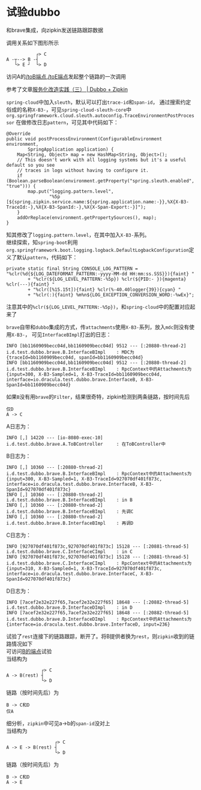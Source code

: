 # 试验dubbo

和brave集成，向zipkin发送链路跟踪数据

调用关系如下图形所示  
```
           ┌> C
A -┬--> B -┤
   └> E ┘  └> D
```
访问A的[/toB端点](http://localhost:8080/toB),[/toE端点](http://localhost:8080/toE)发起整个链路的一次调用  

参考了文章[服务化改造实践（三） | Dubbo + Zipkin](https://www.jianshu.com/p/923677e56253)

```spring-cloud```中加入```sleuth```，默认可以打出```trace-id```和```span-id```，
通过搜索约定俗成的名称```X-B3-```，可见```spring-cloud-sleuth-core```中
```org.springframework.cloud.sleuth.autoconfig.TraceEnvironmentPostProcessor```
在做修改日志```pattern```，可见其中代码如下：
```
@Override
public void postProcessEnvironment(ConfigurableEnvironment environment,
        SpringApplication application) {
    Map<String, Object> map = new HashMap<String, Object>();
    // This doesn't work with all logging systems but it's a useful default so you see
    // traces in logs without having to configure it.
    if (Boolean.parseBoolean(environment.getProperty("spring.sleuth.enabled", "true"))) {
        map.put("logging.pattern.level",
                "%5p [${spring.zipkin.service.name:${spring.application.name:-}},%X{X-B3-TraceId:-},%X{X-B3-SpanId:-},%X{X-Span-Export:-}]");
    }
    addOrReplace(environment.getPropertySources(), map);
}
```
知其修改了```logging.pattern.level```，在其中加入```X-B3-```系列。  
继续探索，知```spring-boot```利用```org.springframework.boot.logging.logback.DefaultLogbackConfiguration```定义了默认```pattern```，代码如下：
```
private static final String CONSOLE_LOG_PATTERN = "%clr(%d{${LOG_DATEFORMAT_PATTERN:-yyyy-MM-dd HH:mm:ss.SSS}}){faint} "
        + "%clr(${LOG_LEVEL_PATTERN:-%5p}) %clr(${PID:- }){magenta} %clr(---){faint} "
        + "%clr([%15.15t]){faint} %clr(%-40.40logger{39}){cyan} "
        + "%clr(:){faint} %m%n${LOG_EXCEPTION_CONVERSION_WORD:-%wEx}";
```
注意其中的```%clr(${LOG_LEVEL_PATTERN:-%5p})```，和```spring-cloud```中的配置对应起来了

```brave```自带和```dubbo```集成的方式，传```attachments```使用```X-B3-```系列，放入```mdc```则没有使用```X-B3-```，
可见```InterfaceBImpl```打出的日志：
```
INFO [bb1160909becc04d,bb1160909becc04d] 9512 --- [:20880-thread-2] i.d.test.dubbo.brave.B.InterfaceBImpl    : MDC为{traceId=bb1160909becc04d, spanId=bb1160909becc04d}
INFO [bb1160909becc04d,bb1160909becc04d] 9512 --- [:20880-thread-2] i.d.test.dubbo.brave.B.InterfaceBImpl    : RpcContext中的Attachments为{input=300, X-B3-Sampled=1, X-B3-TraceId=bb1160909becc04d, interface=io.dracula.test.dubbo.brave.InterfaceB, X-B3-SpanId=bb1160909becc04d}
```

如果```B```没有用```brave```的```Filter```，结果很奇特，zipkin检测到两条链路，按时间先后
```
仅D
A -> C
```
A日志为：
```
INFO [,] 14220 --- [io-8080-exec-10] i.d.test.dubbo.brave.A.ToBController     : 在ToBController中
```
B日志为：
```
INFO [,] 10360 --- [:20880-thread-2] i.d.test.dubbo.brave.B.InterfaceBImpl    : RpcContext中的Attachments为{input=300, X-B3-Sampled=1, X-B3-TraceId=927070df401f873c, interface=io.dracula.test.dubbo.brave.InterfaceB, X-B3-SpanId=927070df401f873c}
INFO [,] 10360 --- [:20880-thread-2] i.d.test.dubbo.brave.B.InterfaceBImpl    : in B
INFO [,] 10360 --- [:20880-thread-2] i.d.test.dubbo.brave.B.InterfaceBImpl    : 先调C
INFO [,] 10360 --- [:20880-thread-2] i.d.test.dubbo.brave.B.InterfaceBImpl    : 再调D
```
C日志为：
```
INFO [927070df401f873c,927070df401f873c] 15128 --- [:20881-thread-5] i.d.test.dubbo.brave.C.InterfaceCImpl    : in C
INFO [927070df401f873c,927070df401f873c] 15128 --- [:20881-thread-5] i.d.test.dubbo.brave.C.InterfaceCImpl    : RpcContext中的Attachments为{input=310, X-B3-Sampled=1, X-B3-TraceId=927070df401f873c, interface=io.dracula.test.dubbo.brave.InterfaceC, X-B3-SpanId=927070df401f873c}
```
D日志为：
```
INFO [7acef2e32e227f65,7acef2e32e227f65] 18648 --- [:20882-thread-5] i.d.test.dubbo.brave.D.InterfaceDImpl    : in D
INFO [7acef2e32e227f65,7acef2e32e227f65] 18648 --- [:20882-thread-5] i.d.test.dubbo.brave.D.InterfaceDImpl    : RpcContext中的Attachments为{interface=io.dracula.test.dubbo.brave.InterfaceD, input=236}
```

试验了```rest```连接下的链路跟踪，断开了。将B提供者换为```rest```，则```zipkin```收到的链路情况如下  
可访问[B的端点](http://localhost:10880/interfaceB/toB)试验  
当结构为
```
             ┌> C
A -> B(rest) ┤
             └> D
```
链路（按时间先后）为
```
B -> C和D
仅A
```
细分析，```zipkin```中可见a->b的```span-id```没对上  
当结构为
```
                  ┌> C
A -> E -> B(rest) ┤
                  └> D
```
链路（按时间先后）为
```
B -> C和D
A -> E
```